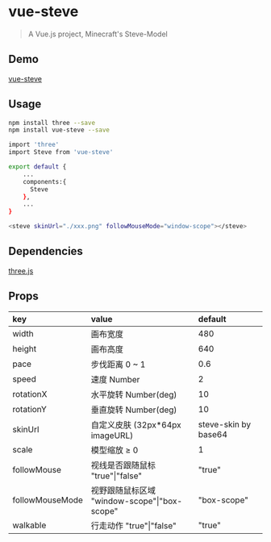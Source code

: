 # vue-steve

> A Vue.js project, Minecraft's Steve-Model

## Demo

[vue-steve](http://volibearcat.top:4000)

## Usage

``` bash
npm install three --save
npm install vue-steve --save

import 'three'
import Steve from 'vue-steve'

export default {
    ...
    components:{
      Steve
    },
    ...
}

<steve skinUrl="./xxx.png" followMouseMode="window-scope"></steve>
```

## Dependencies

[three.js](https://github.com/mrdoob/three.js)

## Props

| key             | value                                             | default                |
| :-------------- | :------------------------------------------------ | :--------------------- |
| width           | 画布宽度                                          | 480                    |
| height          | 画布高度                                          | 640                    |
| pace            | 步伐距离 0 ~ 1                                    | 0.6                    |
| speed           | 速度 Number                                       | 2                      |
| rotationX       | 水平旋转 Number(deg)                              | 10                     |
| rotationY       | 垂直旋转 Number(deg)                              | 10                     |
| skinUrl         | 自定义皮肤 (32px*64px imageURL)                   | steve-skin by base64   |
| scale           | 模型缩放 ≥ 0                                      | 1                      |
| followMouse     | 视线是否跟随鼠标 "true"\|"false"                   | "true"                 |
| followMouseMode | 视野跟随鼠标区域 <br> "window-scope"\|"box-scope"  | "box-scope"            |
| walkable        | 行走动作 "true"\|"false"                          | "true"                 |

